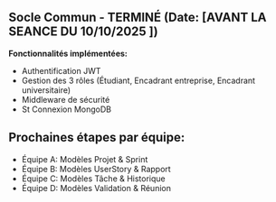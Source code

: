 ##  Socle Commun - TERMINÉ (Date: [AVANT LA SEANCE DU 10/10/2025 ])
**Fonctionnalités implémentées:**
-  Authentification JWT
-  Gestion des 3 rôles (Étudiant, Encadrant entreprise, Encadrant universitaire)  
-  Middleware de sécurité
- St Connexion MongoDB

##  Prochaines étapes par équipe:
- Équipe A: Modèles Projet & Sprint
- Équipe B: Modèles UserStory & Rapport
- Équipe C: Modèles Tâche & Historique  
- Équipe D: Modèles Validation & Réunion